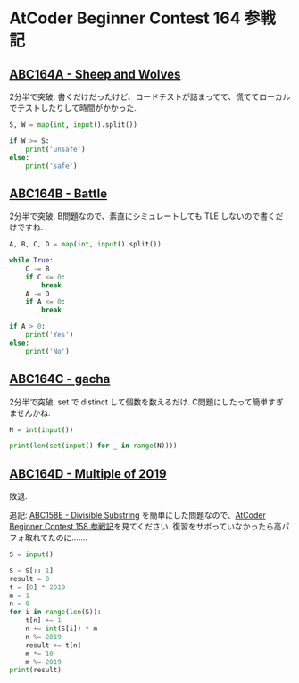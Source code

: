 # AtCoder Beginner Contest 164 参戦記

## [ABC164A - Sheep and Wolves](https://atcoder.jp/contests/abc164/tasks/abc164_a)

2分半で突破. 書くだけだったけど、コードテストが詰まってて、慌ててローカルでテストしたりして時間がかかった.

```python
S, W = map(int, input().split())

if W >= S:
    print('unsafe')
else:
    print('safe')
```

## [ABC164B - Battle](https://atcoder.jp/contests/abc164/tasks/abc164_b)

2分半で突破. B問題なので、素直にシミュレートしても TLE しないので書くだけですね.

```python
A, B, C, D = map(int, input().split())

while True:
    C -= B
    if C <= 0:
        break
    A -= D
    if A <= 0:
        break

if A > 0:
    print('Yes')
else:
    print('No')
```

## [ABC164C - gacha](https://atcoder.jp/contests/abc164/tasks/abc164_c)

2分半で突破. set で distinct して個数を数えるだけ. C問題にしたって簡単すぎませんかね.

```python
N = int(input())

print(len(set(input() for _ in range(N))))
```

## [ABC164D - Multiple of 2019](https://atcoder.jp/contests/abc164/tasks/abc164_d)

敗退.

追記: [ABC158E - Divisible Substring](https://atcoder.jp/contests/abc158/tasks/abc158_e) を簡単にした問題なので、[AtCoder Beginner Contest 158 参戦記](https://qiita.com/c-yan/items/87f5fd32472a964a996b#abc158e---divisible-substring)を見てください. 復習をサボっていなかったら高パフォ取れてたのに…….

```python
S = input()

S = S[::-1]
result = 0
t = [0] * 2019
m = 1
n = 0
for i in range(len(S)):
    t[n] += 1
    n += int(S[i]) * m
    n %= 2019
    result += t[n]
    m *= 10
    m %= 2019
print(result)
```
